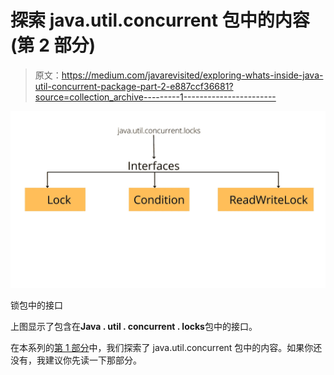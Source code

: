 # 探索 java.util.concurrent 包中的内容(第 2 部分)

> 原文：<https://medium.com/javarevisited/exploring-whats-inside-java-util-concurrent-package-part-2-e887ccf36681?source=collection_archive---------1----------------------->

[![](img/da588db9db8d75d16b52373f24e0203f.png)](https://javarevisited.blogspot.com/2018/06/top-5-java-multithreading-and-concurrency-courses-experienced-programmers.html)

锁包中的接口

上图显示了包含在**Java . util . concurrent . locks**包中的接口。

在本系列的[第 1 部分](/javarevisited/exploring-whats-inside-java-util-concurrent-package-part-1-6287dafea6df)中，我们探索了 java.util.concurrent 包中的内容。如果你还没有，我建议你先读一下那部分。